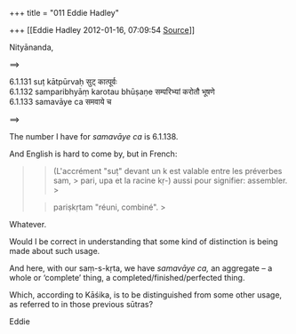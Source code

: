 +++
title = "011 Eddie Hadley"

+++
[[Eddie Hadley	2012-01-16, 07:09:54 [Source](https://groups.google.com/g/samskrita/c/oGGB0uLn3uQ)]]



Nityānanda,



==>

  
6.1.131 suṭ kātpūrvaḥ सुट् कात्पूर्वः  
6.1.132 samparibhyāṃ karotau bhūṣaṇe सम्परिभ्यां करोतौ भूषणे  
6.1.133 samavāye ca समवाये च  

==>



The number I have for *samavāye ca* is 6.1.138.

And English is hard to come by, but in French:

> 
> > (L'accrément "suṭ" devant un k est valable entre les préverbes sam, > pari, upa et la racine kṛ-) aussi pour signifier: assembler. >
> 
> > 
> > 
> > 
> > 
> > pariṣkṛtam "réuni, combiné". >
> 

Whatever.

Would I be correct in understanding that some kind of distinction is being made about such usage.

And here, with our saṃ-s-kṛta, we have *samavāye ca,* an aggregate – a whole or ‘complete’ thing, a completed/finished/perfected thing.

Which, according to Kāśika, is to be distinguished from some other usage, as referred to in those previous sūtras?



Eddie



